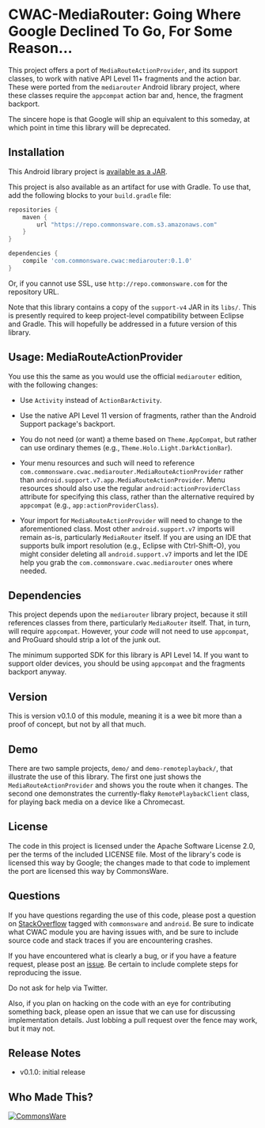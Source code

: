 CWAC-MediaRouter: Going Where Google Declined To Go, For Some Reason...
======================================================

This project offers a port of `MediaRouteActionProvider`, and its support
classes, to work with
native API Level 11+ fragments and the action bar. These were ported
from the `mediarouter` Android library project, where these classes
require the `appcompat` action bar and, hence, the fragment backport.

The sincere hope is that Google will ship an equivalent to this someday, at
which point in time this library will be deprecated.

Installation
------------
This Android library project is 
[available as a JAR](https://gihub.com/commonsguy/cwac-mediarouter/releases).

This project is also available as
an artifact for use with Gradle. To use that, add the following
blocks to your `build.gradle` file:

```groovy
repositories {
    maven {
        url "https://repo.commonsware.com.s3.amazonaws.com"
    }
}

dependencies {
    compile 'com.commonsware.cwac:mediarouter:0.1.0'
}
```

Or, if you cannot use SSL, use `http://repo.commonsware.com` for the repository
URL.

Note that this library contains a copy of the `support-v4` JAR in its
`libs/`. This is presently required to keep project-level compatibility between
Eclipse and Gradle. This will hopefully be addressed in a future version of
this library.

Usage: MediaRouteActionProvider
-------------------------------
You use this the same as you would use the official `mediarouter` edition, with
the following changes:

- Use `Activity` instead of `ActionBarActivity`.

- Use the native API Level 11 version of fragments, rather than the Android Support
package's backport.

- You do not need (or want) a theme based on `Theme.AppCompat`, but rather can use
ordinary themes (e.g., `Theme.Holo.Light.DarkActionBar`).

- Your menu resources and such will need to reference
`com.commonsware.cwac.mediarouter.MediaRouteActionProvider` rather than
`android.support.v7.app.MediaRouteActionProvider`. Menu resources should also
use the regular `android:actionProviderClass` attribute for specifying this class,
rather than the alternative required by `appcompat` (e.g., `app:actionProviderClass`).

- Your import for `MediaRouteActionProvider` will need to change to the aforementioned
class. Most other `android.support.v7` imports will remain as-is, particularly
`MediaRouter` itself. If you are using an IDE that supports bulk import resolution
(e.g., Eclipse with Ctrl-Shift-O), you might consider deleting all `android.support.v7`
imports and let the IDE help you grab the `com.commonsware.cwac.mediarouter` ones
where needed.

Dependencies
------------
This project depends upon the `mediarouter` library project, because it still
references classes from there, particularly `MediaRouter` itself. That, in turn,
will require `appcompat`. However, your *code* will not need to use `appcompat`,
and ProGuard should strip a lot of the junk out.

The minimum supported SDK for this library is API Level 14. If you want to support
older devices, you should be using `appcompat` and the fragments backport anyway.

Version
-------
This is version v0.1.0 of this module, meaning it is a wee bit more than a proof
of concept, but not by all that much.

Demo
----
There are two sample projects, `demo/` and `demo-remoteplayback/`, that illustrate
the use of this library. The first one just shows the `MediaRouteActionProvider` and
shows you the route when it changes. The second one demonstrates the currently-flaky
`RemotePlaybackClient` class, for playing back media on a device like a Chromecast.

License
-------
The code in this project is licensed under the Apache
Software License 2.0, per the terms of the included LICENSE
file. Most of the library's code is licensed this way by Google; the changes
made to that code to implement the port are licensed this way by CommonsWare.

Questions
---------
If you have questions regarding the use of this code, please post a question
on [StackOverflow](http://stackoverflow.com/questions/ask) tagged with `commonsware` and `android`. Be sure to indicate
what CWAC module you are having issues with, and be sure to include source code 
and stack traces if you are encountering crashes.

If you have encountered what is clearly a bug, or if you have a feature request,
please post an [issue](https://github.com/commonsguy/cwac-mediarouter/issues).
Be certain to include complete steps for reproducing the issue.

Do not ask for help via Twitter.

Also, if you plan on hacking
on the code with an eye for contributing something back,
please open an issue that we can use for discussing
implementation details. Just lobbing a pull request over
the fence may work, but it may not.

Release Notes
-------------
- v0.1.0: initial release

Who Made This?
--------------
<a href="http://commonsware.com">![CommonsWare](http://commonsware.com/images/logo.png)</a>

